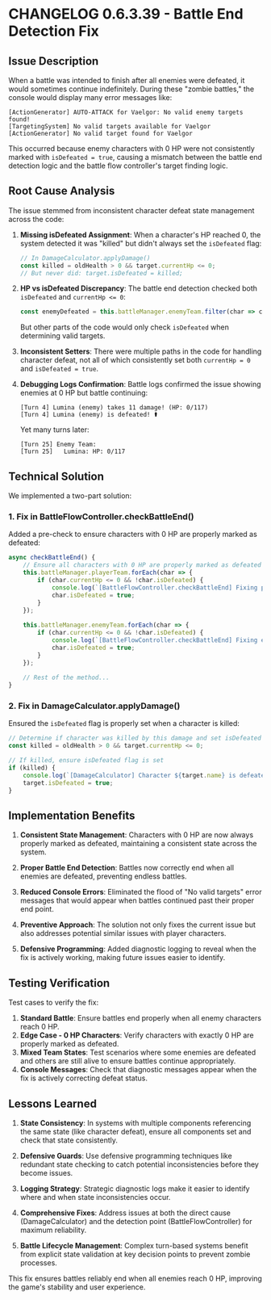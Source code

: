 # CHANGELOG 0.6.3.39 - Battle End Detection Fix

## Issue Description

When a battle was intended to finish after all enemies were defeated, it would sometimes continue indefinitely. During these "zombie battles," the console would display many error messages like:

```
[ActionGenerator] AUTO-ATTACK for Vaelgor: No valid enemy targets found!
[TargetingSystem] No valid targets available for Vaelgor
[ActionGenerator] No valid target found for Vaelgor
```

This occurred because enemy characters with 0 HP were not consistently marked with `isDefeated = true`, causing a mismatch between the battle end detection logic and the battle flow controller's target finding logic.

## Root Cause Analysis

The issue stemmed from inconsistent character defeat state management across the code:

1. **Missing isDefeated Assignment**: When a character's HP reached 0, the system detected it was "killed" but didn't always set the `isDefeated` flag:

   ```javascript
   // In DamageCalculator.applyDamage()
   const killed = oldHealth > 0 && target.currentHp <= 0;
   // But never did: target.isDefeated = killed;
   ```

2. **HP vs isDefeated Discrepancy**: The battle end detection checked both `isDefeated` and `currentHp <= 0`:

   ```javascript
   const enemyDefeated = this.battleManager.enemyTeam.filter(char => char.isDefeated || char.currentHp <= 0).length;
   ```

   But other parts of the code would only check `isDefeated` when determining valid targets.

3. **Inconsistent Setters**: There were multiple paths in the code for handling character defeat, not all of which consistently set both `currentHp = 0` and `isDefeated = true`.

4. **Debugging Logs Confirmation**: Battle logs confirmed the issue showing enemies at 0 HP but battle continuing:
   
   ```
   [Turn 4] Lumina (enemy) takes 11 damage! (HP: 0/117)
   [Turn 4] Lumina (enemy) is defeated! ⚰️
   ```
   
   Yet many turns later: 
   ```
   [Turn 25] Enemy Team:
   [Turn 25]   Lumina: HP: 0/117
   ```

## Technical Solution

We implemented a two-part solution:

### 1. Fix in BattleFlowController.checkBattleEnd()

Added a pre-check to ensure characters with 0 HP are properly marked as defeated:

```javascript
async checkBattleEnd() {
    // Ensure all characters with 0 HP are properly marked as defeated
    this.battleManager.playerTeam.forEach(char => {
        if (char.currentHp <= 0 && !char.isDefeated) {
            console.log(`[BattleFlowController.checkBattleEnd] Fixing player character ${char.name} with 0 HP but not marked as defeated`);
            char.isDefeated = true;
        }
    });
    
    this.battleManager.enemyTeam.forEach(char => {
        if (char.currentHp <= 0 && !char.isDefeated) {
            console.log(`[BattleFlowController.checkBattleEnd] Fixing enemy character ${char.name} with 0 HP but not marked as defeated`);
            char.isDefeated = true;
        }
    });
    
    // Rest of the method...
}
```

### 2. Fix in DamageCalculator.applyDamage()

Ensured the `isDefeated` flag is properly set when a character is killed:

```javascript
// Determine if character was killed by this damage and set isDefeated
const killed = oldHealth > 0 && target.currentHp <= 0;

// If killed, ensure isDefeated flag is set
if (killed) {
    console.log(`[DamageCalculator] Character ${target.name} is defeated, setting isDefeated to true`);
    target.isDefeated = true;
}
```

## Implementation Benefits

1. **Consistent State Management**: Characters with 0 HP are now always properly marked as defeated, maintaining a consistent state across the system.

2. **Proper Battle End Detection**: Battles now correctly end when all enemies are defeated, preventing endless battles.

3. **Reduced Console Errors**: Eliminated the flood of "No valid targets" error messages that would appear when battles continued past their proper end point.

4. **Preventive Approach**: The solution not only fixes the current issue but also addresses potential similar issues with player characters.

5. **Defensive Programming**: Added diagnostic logging to reveal when the fix is actively working, making future issues easier to identify.

## Testing Verification

Test cases to verify the fix:

1. **Standard Battle**: Ensure battles end properly when all enemy characters reach 0 HP.
2. **Edge Case - 0 HP Characters**: Verify characters with exactly 0 HP are properly marked as defeated.
3. **Mixed Team States**: Test scenarios where some enemies are defeated and others are still alive to ensure battles continue appropriately.
4. **Console Messages**: Check that diagnostic messages appear when the fix is actively correcting defeat status.

## Lessons Learned

1. **State Consistency**: In systems with multiple components referencing the same state (like character defeat), ensure all components set and check that state consistently.

2. **Defensive Guards**: Use defensive programming techniques like redundant state checking to catch potential inconsistencies before they become issues.

3. **Logging Strategy**: Strategic diagnostic logs make it easier to identify where and when state inconsistencies occur.

4. **Comprehensive Fixes**: Address issues at both the direct cause (DamageCalculator) and the detection point (BattleFlowController) for maximum reliability.

5. **Battle Lifecycle Management**: Complex turn-based systems benefit from explicit state validation at key decision points to prevent zombie processes.

This fix ensures battles reliably end when all enemies reach 0 HP, improving the game's stability and user experience.
